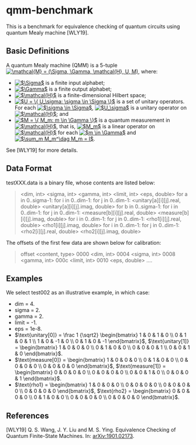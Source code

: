 <script type="text/javascript" async src="https://cdn.mathjax.org/mathjax/latest/MathJax.js?config=TeX-MML-AM_CHTML"> </script>

# qmm-benchmark

This is a benchmark for equivalence checking of quantum circuits using quantum Mealy machine [WLY19].

## Basic Definitions

A quantum Mealy machine (QMM) is a 5-tuple <a href="https://www.codecogs.com/eqnedit.php?latex=\mathcal{M}&space;=&space;(\Sigma,&space;\Gamma,&space;\mathcal{H},&space;U,&space;M)" target="_blank"><img src="https://latex.codecogs.com/gif.latex?\mathcal{M}&space;=&space;(\Sigma,&space;\Gamma,&space;\mathcal{H},&space;U,&space;M)" title="\mathcal{M} = (\Sigma, \Gamma, \mathcal{H}, U, M)" /></a>, where:
* <a href="https://www.codecogs.com/eqnedit.php?latex=$\Sigma$" target="_blank"><img src="https://latex.codecogs.com/gif.latex?$\Sigma$" title="$\Sigma$" /></a> is a finite input alphabet;
* <a href="https://www.codecogs.com/eqnedit.php?latex=$\Gamma$" target="_blank"><img src="https://latex.codecogs.com/gif.latex?$\Gamma$" title="$\Gamma$" /></a> is a finite output alphabet;
* <a href="https://www.codecogs.com/eqnedit.php?latex=$\mathcal{H}$" target="_blank"><img src="https://latex.codecogs.com/gif.latex?$\mathcal{H}$" title="$\mathcal{H}$" /></a> is a finite-dimensional Hilbert space;
* <a href="https://www.codecogs.com/eqnedit.php?latex=$U&space;=&space;\{&space;U_\sigma:&space;\sigma&space;\in&space;\Sigma&space;\}$" target="_blank"><img src="https://latex.codecogs.com/gif.latex?$U&space;=&space;\{&space;U_\sigma:&space;\sigma&space;\in&space;\Sigma&space;\}$" title="$U = \{ U_\sigma: \sigma \in \Sigma \}$" /></a> is a set of unitary operators. For each <a href="https://www.codecogs.com/eqnedit.php?latex=$\sigma&space;\in&space;\Sigma$" target="_blank"><img src="https://latex.codecogs.com/gif.latex?$\sigma&space;\in&space;\Sigma$" title="$\sigma \in \Sigma$" /></a>, <a href="https://www.codecogs.com/eqnedit.php?latex=$U_\sigma$" target="_blank"><img src="https://latex.codecogs.com/gif.latex?$U_\sigma$" title="$U_\sigma$" /></a> is a unitary operator on <a href="https://www.codecogs.com/eqnedit.php?latex=$\mathcal{H}$" target="_blank"><img src="https://latex.codecogs.com/gif.latex?$\mathcal{H}$" title="$\mathcal{H}$" /></a>; and
* <a href="https://www.codecogs.com/eqnedit.php?latex=$M&space;=&space;\{&space;M_m:&space;m&space;\in&space;\Gamma&space;\}$" target="_blank"><img src="https://latex.codecogs.com/gif.latex?$M&space;=&space;\{&space;M_m:&space;m&space;\in&space;\Gamma&space;\}$" title="$M = \{ M_m: m \in \Gamma \}$" /></a> is a quantum measurement in <a href="https://www.codecogs.com/eqnedit.php?latex=$\mathcal{H}$" target="_blank"><img src="https://latex.codecogs.com/gif.latex?$\mathcal{H}$" title="$\mathcal{H}$" /></a>, that is, <a href="https://www.codecogs.com/eqnedit.php?latex=$M_m$" target="_blank"><img src="https://latex.codecogs.com/gif.latex?$M_m$" title="$M_m$" /></a> is a linear operator on <a href="https://www.codecogs.com/eqnedit.php?latex=$\mathcal{H}$" target="_blank"><img src="https://latex.codecogs.com/gif.latex?$\mathcal{H}$" title="$\mathcal{H}$" /></a> for each <a href="https://www.codecogs.com/eqnedit.php?latex=$m&space;\in&space;\Gamma$" target="_blank"><img src="https://latex.codecogs.com/gif.latex?$m&space;\in&space;\Gamma$" title="$m \in \Gamma$" /></a> and <a href="https://www.codecogs.com/eqnedit.php?latex=$\sum_m&space;M_m^\dag&space;M_m&space;=&space;I$" target="_blank"><img src="https://latex.codecogs.com/gif.latex?$\sum_m&space;M_m^\dag&space;M_m&space;=&space;I$" title="$\sum_m M_m^\dag M_m = I$" /></a>.

See [WLY19] for more details.

## Data Format

testXXX.data is a binary file, whose contents are listed below:
> <dim, int>
> <sigma, int>
> <gamma, int>
> <limit, int>
> <eps, double>
> for a in 0..sigma-1:
>     for i in 0..dim-1:
>         for j in 0..dim-1:
>             <unitary[a][i][j].real, double>
>             <unitary[a][i][j].imag, double>
> for b in 0..sigma-1:
>     for i in 0..dim-1:
>         for j in 0..dim-1:
>             <measure[b][i][j].real, double>
>             <measure[b][i][j].imag, double>
> for i in 0..dim-1:
>     for j in 0..dim-1:
>         <rho1[i][j].real, double>
>         <rho1[i][j].imag, double>
> for i in 0..dim-1:
>     for j in 0..dim-1:
>         <rho2[i][j].real, double>
>         <rho2[i][j].imag, double>

The offsets of the first few data are shown below for calibration:
> offset        <content, type>
>  0000	        <dim, int>
>  0004	        <sigma, int>
>  0008	        <gamma, int>
>  000c	        <limit, int>
>  0010	        <eps, double>
>  ....

## Examples

We select test002 as an illustrative example, in which case:
* dim = 4.
* sigma = 2.
* gamma = 2.
* limit = -1.
* eps = 1e-8.
* $\text{unitary[0]} = \frac 1 {\sqrt2} \begin{bmatrix} 
  1 & 0 & 1 & 0 \\
  0 & 1 & 0 & 1 \\
  1 & 0 & -1 & 0 \\
  0 & 1 & 0 & -1
\end{bmatrix}$,
$\text{unitary[1]} = \begin{bmatrix} 
  1 & 0 & 0 & 0 \\
  0 & 1 & 0 & 0 \\
  0 & 0 & 0 & 1 \\
  0 & 0 & 1 & 0
\end{bmatrix}$.
* $\text{measure[0]} = \begin{bmatrix} 
  1 & 0 & 0 & 0 \\
  0 & 1 & 0 & 0 \\
  0 & 0 & 0 & 0 \\
  0 & 0 & 0 & 0
\end{bmatrix}$,
$\text{measure[1]} = \begin{bmatrix} 
  0 & 0 & 0 & 0 \\
  0 & 0 & 0 & 0 \\
  0 & 0 & 1 & 0 \\
  0 & 0 & 0 & 1
\end{bmatrix}$.
* $\text{rho1} = \begin{bmatrix} 
  1 & 0 & 0 & 0 \\
  0 & 0 & 0 & 0 \\
  0 & 0 & 0 & 0 \\
  0 & 0 & 0 & 0
\end{bmatrix}$,
$\text{rho2} = \begin{bmatrix} 
  0 & 0 & 0 & 0 \\
  0 & 1 & 0 & 0 \\
  0 & 0 & 0 & 0 \\
  0 & 0 & 0 & 0
\end{bmatrix}$.

## References

[WLY19] Q. S. Wang, J. Y. Liu and M. S. Ying. Equivalence Checking of Quantum Finite-State
Machines. In: [arXiv:1901.02173](https://arxiv.org/pdf/1901.02173.pdf).
